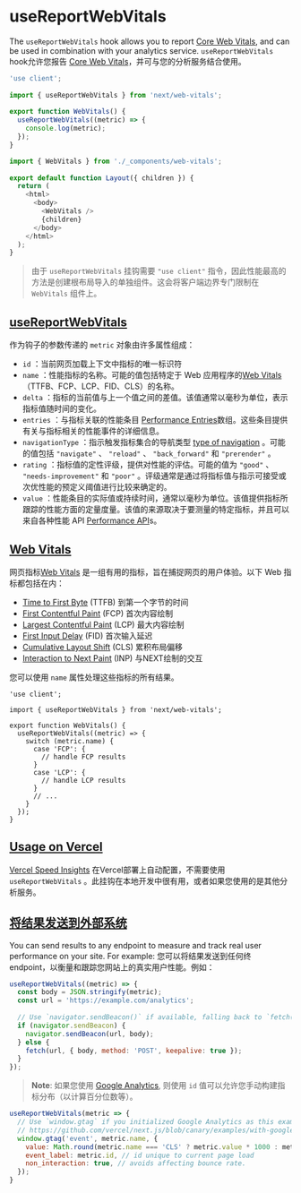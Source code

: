 # useReportWebVitals

The `useReportWebVitals` hook allows you to report [Core Web Vitals](https://web.dev/vitals/), and can be used in combination with your analytics service.
`useReportWebVitals` hook允许您报告 [Core Web Vitals](https://web.dev/vitals/)，并可与您的分析服务结合使用。

```js
'use client';
 
import { useReportWebVitals } from 'next/web-vitals';
 
export function WebVitals() {
  useReportWebVitals((metric) => {
    console.log(metric);
  });
}
```

```js
import { WebVitals } from './_components/web-vitals';
 
export default function Layout({ children }) {
  return (
    <html>
      <body>
        <WebVitals />
        {children}
      </body>
    </html>
  );
}
```

> 由于 `useReportWebVitals` 挂钩需要 `"use client"` 指令，因此性能最高的方法是创建根布局导入的单独组件。这会将客户端边界专门限制在 `WebVitals` 组件上。

## [useReportWebVitals](https://nextjs.org/docs/app/api-reference/functions/use-report-web-vitals#usereportwebvitals)

作为钩子的参数传递的 `metric` 对象由许多属性组成：

- `id` ：当前网页加载上下文中指标的唯一标识符
- `name` ：性能指标的名称。可能的值包括特定于 Web 应用程序的[Web Vitals](https://nextjs.org/docs/app/api-reference/functions/use-report-web-vitals#web-vitals) （TTFB、FCP、LCP、FID、CLS）的名称。
- `delta` ：指标的当前值与上一个值之间的差值。该值通常以毫秒为单位，表示指标值随时间的变化。
- `entries` ：与指标关联的性能条目 [Performance Entries](https://developer.mozilla.org/en-US/docs/Web/API/PerformanceEntry)数组。这些条目提供有关与指标相关的性能事件的详细信息。
- `navigationType` ：指示触发指标集合的导航类型 [type of navigation](https://developer.mozilla.org/en-US/docs/Web/API/PerformanceNavigationTiming/type) 。可能的值包括 `"navigate"` 、 `"reload"` 、 `"back_forward"` 和 `"prerender"` 。
- `rating` ：指标值的定性评级，提供对性能的评估。可能的值为 `"good"` 、 `"needs-improvement"` 和 `"poor"` 。评级通常是通过将指标值与指示可接受或次优性能的预定义阈值进行比较来确定的。
- `value` ：性能条目的实际值或持续时间，通常以毫秒为单位。该值提供指标所跟踪的性能方面的定量度量。该值的来源取决于要测量的特定指标，并且可以来自各种性能 API [Performance API](https://developer.mozilla.org/en-US/docs/Web/API/Performance_API)s。

## [Web Vitals](https://nextjs.org/docs/app/api-reference/functions/use-report-web-vitals#web-vitals)

网页指标[Web Vitals](https://web.dev/vitals/) 是一组有用的指标，旨在捕捉网页的用户体验。以下 Web 指标都包括在内：

- [Time to First Byte](https://developer.mozilla.org/en-US/docs/Glossary/Time_to_first_byte) (TTFB) 到第一个字节的时间
- [First Contentful Paint](https://developer.mozilla.org/en-US/docs/Glossary/First_contentful_paint) (FCP) 首次内容绘制
- [Largest Contentful Paint](https://web.dev/lcp/) (LCP) 最大内容绘制
- [First Input Delay](https://web.dev/fid/) (FID) 首次输入延迟
- [Cumulative Layout Shift](https://web.dev/cls/) (CLS) 累积布局偏移
- [Interaction to Next Paint](https://web.dev/inp/) (INP) 与NEXT绘制的交互 

您可以使用 `name` 属性处理这些指标的所有结果。

```tsx
'use client';
 
import { useReportWebVitals } from 'next/web-vitals';
 
export function WebVitals() {
  useReportWebVitals((metric) => {
    switch (metric.name) {
      case 'FCP': {
        // handle FCP results
      }
      case 'LCP': {
        // handle LCP results
      }
      // ...
    }
  });
}
```

## [Usage on Vercel](https://nextjs.org/docs/app/api-reference/functions/use-report-web-vitals#usage-on-vercel)

[Vercel Speed Insights](https://vercel.com/docs/concepts/speed-insights) 在Vercel部署上自动配置，不需要使用 `useReportWebVitals` 。此挂钩在本地开发中很有用，或者如果您使用的是其他分析服务。

## [将结果发送到外部系统](https://nextjs.org/docs/app/api-reference/functions/use-report-web-vitals#sending-results-to-external-systems)

You can send results to any endpoint to measure and track real user performance on your site. For example:
您可以将结果发送到任何终endpoint，以衡量和跟踪您网站上的真实用户性能。例如：

```js
useReportWebVitals((metric) => {
  const body = JSON.stringify(metric);
  const url = 'https://example.com/analytics';
 
  // Use `navigator.sendBeacon()` if available, falling back to `fetch()`.
  if (navigator.sendBeacon) {
    navigator.sendBeacon(url, body);
  } else {
    fetch(url, { body, method: 'POST', keepalive: true });
  }
});
```

> **Note**: 如果您使用 [Google Analytics](https://analytics.google.com/analytics/web/), 则使用 `id` 值可以允许您手动构建指标分布（以计算百分位数等）。

```js
useReportWebVitals(metric => {
  // Use `window.gtag` if you initialized Google Analytics as this example:
  // https://github.com/vercel/next.js/blob/canary/examples/with-google-analytics/pages/_app.js
  window.gtag('event', metric.name, {
    value: Math.round(metric.name === 'CLS' ? metric.value * 1000 : metric.value), // values must be integers
    event_label: metric.id, // id unique to current page load
    non_interaction: true, // avoids affecting bounce rate.
  });
}
```

